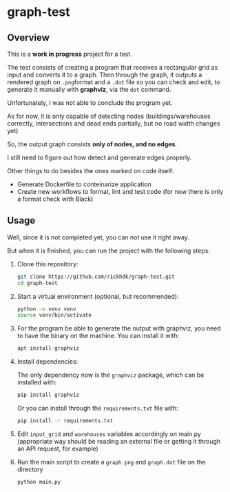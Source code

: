 # graph-test

## Overview

This is a **work in progress** project for a test.

The test consists of creating a program that receives a rectangular grid as input and converts it to a graph.
Then through the graph, it outputs a rendered graph on `.png`format and a `.dot` file so you can check and edit, to generate it manually with **graphviz**, via the `dot` command.

Unfortunately, I was not able to conclude the program yet.

As for now, it is only capable of detecting nodes (buildings/warehouses correctly, intersections and dead ends partially, but no road width changes yet)

So, the output graph consists **only of nodes, and no edges**.

I still need to figure out how detect and generate edges properly.

Other things to do besides the ones marked on code itself:
- Generate Dockerfile to conteinarize application
- Create new workflows to format, lint and test code (for now there is only a format check with Black)

## Usage

Well, since it is not completed yet, you can not use it right away.

But when it is finished, you can run the project with the following steps:

1. Clone this repository:

   ```bash
   git clone https://github.com/r1ckhdk/graph-test.git
   cd graph-test
2. Start a virtual environment (optional, but recommended):

    ```bash
    python -m venv venv
    source venv/bin/activate
3. For the program be able to generate the output with graphviz, you need to have the binary on the machine. You can install it with:

    ```bash
    apt install graphviz
4. Install dependencies:

    The only dependency now is the `graphviz` package, which can be installed with:

    ```bash
    pip install graphviz
    ```

    Or you can install through the `requirements.txt` file with:

    ```bash
    pip install -r requirements.txt
5. Edit `input_grid` and `warehouses` variables accordingly on main.py (appropriate way should be reading an external file or getting it through an API request, for example)

6. Run the main script to create a `graph.png` and `graph.dot` file on the directory

    ```bash
    python main.py